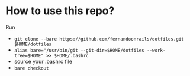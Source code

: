 # How to use this repo?

Run

- `git clone --bare https://github.com/fernandoonrails/dotfiles.git $HOME/dotfiles`
- `alias bare="/usr/bin/git --git-dir=$HOME/dotfiles --work-tree=$HOME" >> $HOME/.bashrc`
- source your .bashrc file
- `bare checkout`

